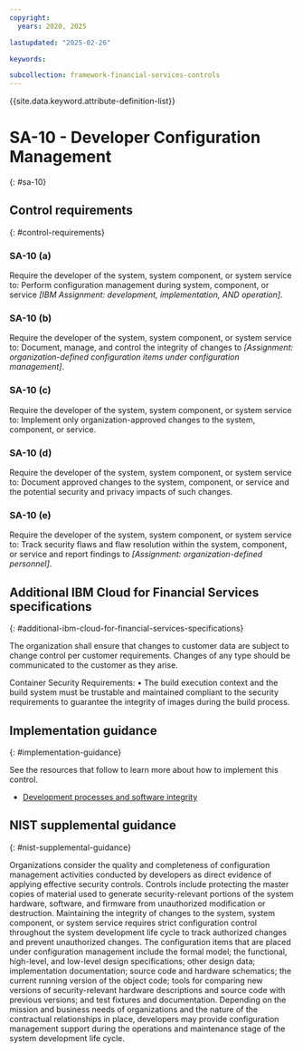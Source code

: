 ```yaml
---
copyright:
  years: 2020, 2025

lastupdated: "2025-02-26"

keywords:

subcollection: framework-financial-services-controls
---
```


{{site.data.keyword.attribute-definition-list}}

# SA-10 - Developer Configuration Management
{: #sa-10}

## Control requirements
{: #control-requirements}



### SA-10 (a)


Require the developer of the system, system component, or system service to:
Perform configuration management during system, component, or service _[IBM Assignment: development, implementation, AND operation]_.


### SA-10 (b)


Require the developer of the system, system component, or system service to:
Document, manage, and control the integrity of changes to _[Assignment: organization-defined configuration items under configuration management]_.


### SA-10 (c)


Require the developer of the system, system component, or system service to:
Implement only organization-approved changes to the system, component, or service.


### SA-10 (d)


Require the developer of the system, system component, or system service to:
Document approved changes to the system, component, or service and the potential security and privacy impacts of such changes.


### SA-10 (e)


Require the developer of the system, system component, or system service to:
Track security flaws and flaw resolution within the system, component, or service and report findings to _[Assignment: organization-defined personnel]_.






## Additional IBM Cloud for Financial Services specifications
{: #additional-ibm-cloud-for-financial-services-specifications}

The organization shall ensure that changes to customer data are subject to change control per customer requirements.  Changes of any type should be communicated to the customer as they arise.

Container Security Requirements: 
• The build execution context and the build system must be trustable and maintained compliant to the security requirements to guarantee the integrity of images during the build process.




## Implementation guidance
{: #implementation-guidance}

See the resources that follow to learn more about how to implement this control.


- [Development processes and software integrity](/docs/framework-financial-services?topic=framework-financial-services-shared-development-processes)






## NIST supplemental guidance
{: #nist-supplemental-guidance}

Organizations consider the quality and completeness of configuration management activities conducted by developers as direct evidence of applying effective security controls. Controls include protecting the master copies of material used to generate security-relevant portions of the system hardware, software, and firmware from unauthorized modification or destruction. Maintaining the integrity of changes to the system, system component, or system service requires strict configuration control throughout the system development life cycle to track authorized changes and prevent unauthorized changes.
The configuration items that are placed under configuration management include the formal model; the functional, high-level, and low-level design specifications; other design data; implementation documentation; source code and hardware schematics; the current running version of the object code; tools for comparing new versions of security-relevant hardware descriptions and source code with previous versions; and test fixtures and documentation. Depending on the mission and business needs of organizations and the nature of the contractual relationships in place, developers may provide configuration management support during the operations and maintenance stage of the system development life cycle.
